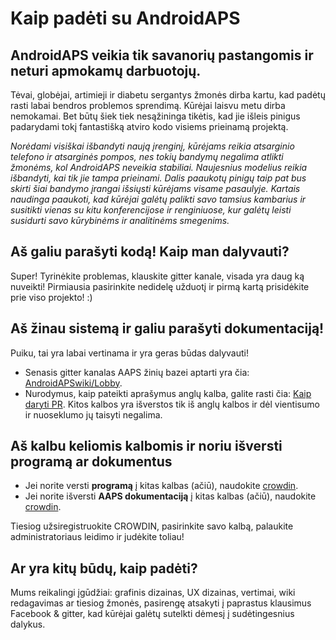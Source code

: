 # Kaip padėti su AndroidAPS

## AndroidAPS veikia tik savanorių pastangomis ir neturi apmokamų darbuotojų.

Tėvai, globėjai, artimieji ir diabetu sergantys žmonės dirba kartu, kad padėtų rasti labai bendros problemos sprendimą. Kūrėjai laisvu metu dirba nemokamai. Bet būtų šiek tiek nesąžininga tikėtis, kad jie išleis pinigus padarydami tokį fantastišką atviro kodo visiems prieinamą projektą.

*Norėdami visiškai išbandyti naują įrenginį, kūrėjams reikia atsarginio telefono ir atsarginės pompos, nes tokių bandymų negalima atlikti žmonėms, kol AndroidAPS neveikia stabiliai. Naujesnius modelius reikia išbandyti, kai tik jie tampa prieinami. Dalis paaukotų pinigų taip pat bus skirti šiai bandymo įrangai išsiųsti kūrėjams visame pasaulyje. Kartais naudinga paaukoti, kad kūrėjai galėtų palikti savo tamsius kambarius ir susitikti vienas su kitu konferencijose ir renginiuose, kur galėtų leisti susidurti savo kūrybinėms ir analitinėms smegenims.*

## Aš galiu parašyti kodą! Kaip man dalyvauti?

Super! Tyrinėkite problemas, klauskite gitter kanale, visada yra daug ką nuveikti! Pirmiausia pasirinkite nedidelę užduotį ir pirmą kartą prisidėkite prie viso projekto! :)

## Aš žinau sistemą ir galiu parašyti dokumentaciją!

Puiku, tai yra labai vertinama ir yra geras būdas dalyvauti!

* Senasis gitter kanalas AAPS žinių bazei aptarti yra čia: [AndroidAPSwiki/Lobby](https://gitter.im/AndroidAPSwiki/Lobby). 
* Nurodymus, kaip pateikti aprašymus anglų kalba, galite rasti čia: [Kaip daryti PR](../make-a-PR.md). Kitos kalbos yra išverstos tik iš anglų kalbos ir dėl vientisumo ir nuoseklumo jų taisyti negalima.

## Aš kalbu keliomis kalbomis ir noriu išversti programą ar dokumentus

* Jei norite versti **programą** į kitas kalbas (ačiū), naudokite [crowdin](https://crowdin.com/project/androidaps).
* Jei norite išversti **AAPS dokumentaciją** į kitas kalbas (ačiū), naudokite [crowdin](https://crowdin.com/project/androidapsdocs). 

Tiesiog užsiregistruokite CROWDIN, pasirinkite savo kalbą, palaukite administratoriaus leidimo ir judėkite toliau!

## Ar yra kitų būdų, kaip padėti?

Mums reikalingi įgūdžiai: grafinis dizainas, UX dizainas, vertimai, wiki redagavimas ar tiesiog žmonės, pasirengę atsakyti į paprastus klausimus Facebook & gitter, kad kūrėjai galėtų sutelkti dėmesį į sudėtingesnius dalykus.